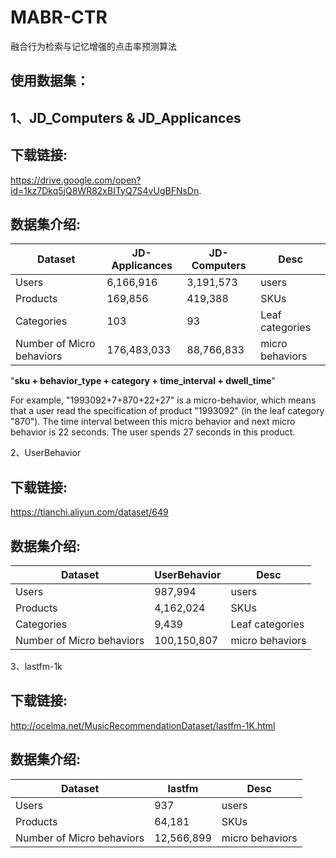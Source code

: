 # MABR-CTR

融合行为检索与记忆增强的点击率预测算法

## 使用数据集：
## 1、JD_Computers & JD_Applicances

## 下载链接:

https://drive.google.com/open?id=1kz7Dkq5jQ8WR82xBITyQ7S4vUgBFNsDn.

## 数据集介绍:


| Dataset | JD-Applicances | JD-Computers | Desc                            |
| ---------- | ---------- | ---------- | ------------------------------- |
| Users | 6,166,916    | 3,191,573 | users                           |
| Products | 169,856 | 419,388 | SKUs            |
| Categories | 103 | 93 | Leaf categories |
| Number of Micro behaviors      | 176,483,033 | 88,766,833 | micro behaviors |

 "**sku + behavior_type + category + time_interval + dwell_time**"
 
For example, "1993092+7+870+22+27" is a micro-behavior, which means that a user read the specification of product "1993092" (in the leaf category "870"). The time interval between this micro behavior and next micro behavior is 22 seconds. The user spends 27 seconds in this product.


2、UserBehavior

## 下载链接:

https://tianchi.aliyun.com/dataset/649

## 数据集介绍:


| Dataset | UserBehavior | Desc                            |
| ---------- | ---------- | ------------------------------- |
| Users | 987,994    | users                           |
| Products | 4,162,024 | SKUs            |
| Categories | 9,439 | Leaf categories |
| Number of Micro behaviors      | 100,150,807 | micro behaviors |


3、lastfm-1k

## 下载链接:

http://ocelma.net/MusicRecommendationDataset/lastfm-1K.html

## 数据集介绍:

| Dataset | lastfm | Desc                            |
| ---------- | ---------- | ------------------------------- |
| Users | 937    | users                           |
| Products | 64,181 | SKUs            |
| Number of Micro behaviors      | 12,566,899 | micro behaviors |
